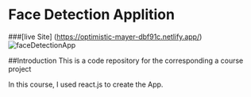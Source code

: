 # Face Detection Applition 
###[live Site] (https://optimistic-mayer-dbf91c.netlify.app/)
![faceDetectionApp]()

##Introduction
This is a code repository for the corresponding a course project

In this course, I used react.js to create the App.

